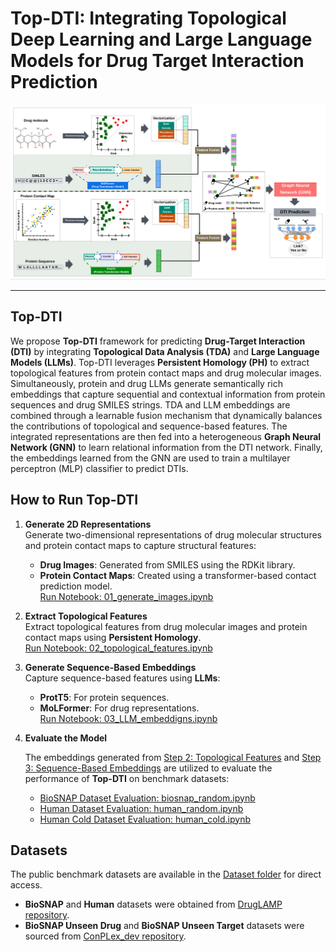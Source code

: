 # Top-DTI: Integrating Topological Deep Learning and Large Language Models for Drug Target Interaction Prediction

![Top-DTI Overview](images/pipeline.png)

---

## Top-DTI

We propose **Top-DTI** framework for predicting **Drug-Target Interaction (DTI)** by integrating  **Topological Data Analysis (TDA)** and **Large Language Models (LLMs)**. Top-DTI leverages **Persistent Homology (PH)** to extract topological features from protein contact maps and drug molecular images. Simultaneously, protein and drug LLMs generate semantically rich embeddings that capture sequential and contextual information from protein sequences and drug SMILES strings. TDA and LLM embeddings are combined through a learnable fusion mechanism that dynamically balances the contributions of topological and sequence-based features. The integrated representations are then fed into a heterogeneous **Graph Neural Network (GNN)** to learn relational information from the DTI network. Finally, the embeddings learned from the GNN are used to train a multilayer perceptron (MLP) classifier to predict DTIs.


## How to Run Top-DTI

1. **Generate 2D Representations**  
   Generate two-dimensional representations of drug molecular structures and protein contact maps to capture structural features:  
   - **Drug Images**: Generated from SMILES using the RDKit library.  
   - **Protein Contact Maps**: Created using a transformer-based contact prediction model.  
   [Run Notebook: 01_generate_images.ipynb](Notebooks/01_generate_images.ipynb)

2. **Extract Topological Features**  
   Extract topological features from drug molecular images and protein contact maps using **Persistent Homology**.  
   [Run Notebook: 02_topological_features.ipynb](Notebooks/02_topological_features.ipynb)

3. **Generate Sequence-Based Embeddings**  
   Capture sequence-based features using **LLMs**:  
   - **ProtT5**: For protein sequences.  
   - **MoLFormer**: For drug representations.  
   [Run Notebook: 03_LLM_embeddigns.ipynb](Notebooks/03_LLM_embeddigns.ipynb)

4. **Evaluate the Model**  
   
    The embeddings generated from [Step 2: Topological Features](Notebooks/02_topological_features.ipynb) and [Step 3: Sequence-Based Embeddings](Notebooks/03_LLM_embeddigns.ipynb) are utilized to evaluate the performance of **Top-DTI** on benchmark datasets:

   - [BioSNAP Dataset Evaluation: biosnap_random.ipynb](Notebooks/biosnap_random.ipynb)  
   - [Human Dataset Evaluation: human_random.ipynb](Notebooks/human_random.ipynb)  
   - [Human Cold Dataset Evaluation: human_cold.ipynb](Notebooks/human_cold.ipynb)  

## Datasets

The public benchmark datasets are available in the [Dataset folder](Dataset) for direct access.  

- **BioSNAP** and **Human** datasets were obtained from [DrugLAMP repository](https://github.com/Lzcstan/DrugLAMP).  
- **BioSNAP Unseen Drug** and **BioSNAP Unseen Target** datasets were sourced from [ConPLex_dev repository](https://github.com/samsledje/ConPLex_dev).

